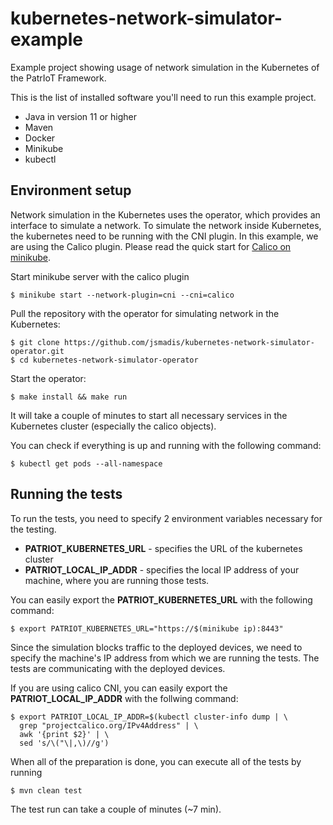 # kubernetes-network-simulator-example
Example project showing usage of network simulation in the Kubernetes of the PatrIoT Framework.

This is the list of installed software you'll need to run this example project.

* Java in version 11 or higher
* Maven
* Docker
* Minikube
* kubectl

## Environment setup
Network simulation in the Kubernetes uses the operator, which provides an interface to simulate a network. 
To simulate the network inside Kubernetes, the kubernetes need to be running with the CNI plugin.
In this example, we are using the Calico plugin. Please read the quick start for [Calico on minikube](https://docs.projectcalico.org/getting-started/kubernetes/minikube).

Start minikube server with the calico plugin
```shell
$ minikube start --network-plugin=cni --cni=calico
```

Pull the repository with the operator for simulating network in the Kubernetes:
```shell
$ git clone https://github.com/jsmadis/kubernetes-network-simulator-operator.git
$ cd kubernetes-network-simulator-operator
```

Start the operator:
```shell
$ make install && make run
```

It will take a couple of minutes to start all necessary services in the Kubernetes cluster (especially the calico objects).


You can check if everything is up and running with the following command:
```shell
$ kubectl get pods --all-namespace
```


## Running the tests
To run the tests, you need to specify 2 environment variables necessary for the testing.

* **PATRIOT_KUBERNETES_URL** - specifies the URL of the kubernetes cluster
* **PATRIOT_LOCAL_IP_ADDR** - specifies the local IP address of your machine, where you are running those tests.

You can easily export the **PATRIOT_KUBERNETES_URL** with the following command:
```shell
$ export PATRIOT_KUBERNETES_URL="https://$(minikube ip):8443"
```

Since the simulation blocks traffic to the deployed devices,
we need to specify the machine's IP address from which we are running the tests.
The tests are communicating with the deployed devices.

If you are using calico CNI, you can easily export the **PATRIOT_LOCAL_IP_ADDR** with the follwing command:
```shell
$ export PATRIOT_LOCAL_IP_ADDR=$(kubectl cluster-info dump | \
  grep "projectcalico.org/IPv4Address" | \
  awk '{print $2}' | \
  sed 's/\("\|,\)//g')
```


When all of the preparation is done, you can execute all of the tests by running

```shell
$ mvn clean test
```

The test run can take a couple of minutes (~7 min).